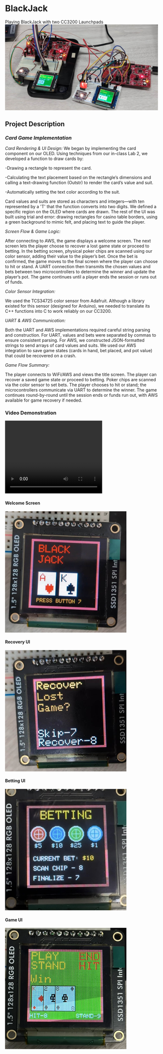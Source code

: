 # BlackJack 
Playing BlackJack with two CC3200 Launchpads
![TitleImage](content/image0.jpg)


## Project Description
### *Card Game Implementation*

*Card Rendering & UI Design:*
We began by implementing the card component on our OLED. Using techniques from our in-class Lab 2, we developed a function to draw cards by:

-Drawing a rectangle to represent the card.

-Calculating the text placement based on the rectangle’s dimensions and calling a text-drawing function (Outstr) to render the card’s value and suit.

-Automatically setting the text color according to the suit.

Card values and suits are stored as characters and integers—with ten represented by a 'T' that the function converts into two digits. We defined a specific region on the OLED where cards are drawn. The rest of the UI was built using trial and error: drawing rectangles for casino table borders, using a green background to mimic felt, and placing text to guide the player.

*Screen Flow & Game Logic:*

After connecting to AWS, the game displays a welcome screen. The next screen lets the player choose to recover a lost game state or proceed to betting. In the betting screen, physical poker chips are scanned using our color sensor, adding their value to the player’s bet. Once the bet is confirmed, the game moves to the final screen where the player can choose to hit or stand. A UART connection then transmits the chosen values and bets between two microcontrollers to determine the winner and update the player’s pot. The game continues until a player ends the session or runs out of funds.

*Color Sensor Integration:*

We used the TCS34725 color sensor from Adafruit. Although a library existed for this sensor (designed for Arduino), we needed to translate its C++ functions into C to work reliably on our CC3200.

*UART & AWS Communication:*

Both the UART and AWS implementations required careful string parsing and construction. For UART, values and bets were separated by commas to ensure consistent parsing. For AWS, we constructed JSON-formatted strings to send arrays of card values and suits. We used our AWS integration to save game states (cards in hand, bet placed, and pot value) that could be recovered on a crash.

*Game Flow Summary:*

The player connects to WiFi/AWS and views the title screen.
The player can recover a saved game state or proceed to betting.
Poker chips are scanned via the color sensor to set bets.
The player chooses to hit or stand; the microcontrollers communicate via UART to determine the winner.
The game continues round-by-round until the session ends or funds run out, with AWS available for game recovery if needed.

### Video Demonstration
<video width="320" height="240" controls>
  <source src="content/IMG_0210.mp4" type="video/mp4">
  <source src="content/IMG_0210.MOV" type="video/quicktime">
  Your browser does not support the video tag.
</video>

#### Welcome Screen
<img src="content/image1.jpg" alt="Example image" width="400" height="400">

#### Recovery UI
<img src="content/image2.jpg" alt="Example image" width="400" height="400">

#### Betting UI
<img src="content/bet.jpg" alt="Example image" width="400" height="400">

#### Game UI
<img src="content/IMG_0220.webp" alt="Example image" width="400" height="400">
